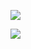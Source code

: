 ![](https://oss.zaqbest.com/i/2022/04/30/626cbab379013.jpg)

![](https://oss.zaqbest.com/i/2022/04/30/626cbab423d62.jpg)